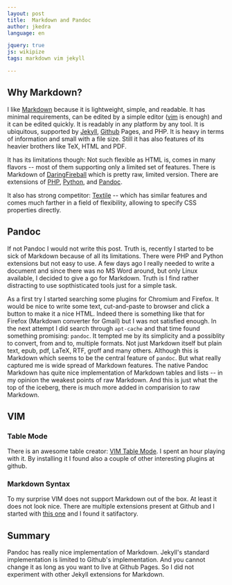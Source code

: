 ```yaml
---
layout: post
title:  Markdown and Pandoc
author: jkedra
language: en

jquery: true
js: wikipize
tags: markdown vim jekyll

---
```


## Why Markdown?
I like [Markdown](we:) because it is lightweight, simple, and readable. It has
minimal requirements, can be edited by a simple editor ([vim] is enough)
and it can be edited quickly. It is readably in any platform by any tool. It is
ubiquitous, supported by [Jekyll], [Github] Pages, and PHP. It is heavy in terms
of information and small with a file size. Still it has also features of its
heavier brothers like TeX, HTML and PDF.

It has its limitations though: Not such flexible as HTML is, comes in many
flavors -- most of them supporting only a limited set of features. There is
Markdown of [DaringFireball] which is pretty raw, limited version. There are
extensions of [PHP][phpE], [Python][PythonE], and [Pandoc][PandocE].

It also has strong competitor: [Textile] -- which has similar features and comes
much farther in a field of flexibility, allowing to specify CSS properties
directly.

## Pandoc
If not Pandoc I would not write this post. Truth is, recently I started to be
sick of Markdown because of all its limitations. There were PHP and Python
extensions but not easy to use. A few days ago I really needed to write a
document and since there was no MS Word around, but only Linux available, I
decided to give a go for Markdown. Truth is I find rather distracting to use
sopthisticated tools just for a simple task.

As a first try I started searching some plugins for Chromium and Firefox. It
would be nice to write some text, cut-and-paste to browser and click a button to
make it a nice HTML. Indeed there is something like that for Firefox (Markdown
converter for Gmail) but I was not satisfied enough. In the next attempt I did
search through `apt-cache` and that time found something promising: `pandoc`. It
tempted me by its simplicity and a possiblity to convert, from and to, multiple
formats. Not just Markdown itself but plain text, epub, pdf, LaTeX, RTF, groff
and many others. Although this is Markdown which seems to be the central feature
of `pandoc`. But what really captured me is wide spread of Markdown features.
The native Pandoc Markdown has quite nice implementation of Markdown tables and
lists -- in my opinion the weakest points of raw Markdown. And this is just what
the top of the iceberg, there is much more added in comparision to raw Markdown.

## VIM

### Table Mode
There is an awesome table creator: [VIM Table Mode][vimtable]. I spent an hour
playing with it. By installing it I found also a couple of other interesting
plugins at github.

### Markdown Syntax
To my surprise VIM does not support Markdown out of the box. At least it does
not look nice. There are multiple extensions present at Github and I started
with [this one][vimmd1] and I found it satifactory.

## Summary
Pandoc has really nice implementation of Markdown. Jekyll's standard
implementation is limited to Github's implementation. And you cannot change it
as long as you want to live at Github Pages. So I did not experiment with other
Jekyll extensions for Markdown. 

[vim]: https://en.wikipedia.org/wiki/Vim_(text_editor)
[vimmd1]: https://github.com/plasticboy/vim-markdown
[vimtable]: https://github.com/dhruvasagar/vim-table-mode
[DaringFireball]: http://daringfireball.net/projects/markdown/
[Jekyll]: http://jekyllrb.com
[github]: http://github.com
[PythonE]: https://pythonhosted.org/Markdown/extensions/index.html
[PandocE]: http://pandoc.org/demo/example9/pandocs-markdown.html
[phpE]: https://michelf.ca/projects/php-markdown/extra
[Textile]: http://redcloth.org/textile

